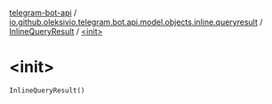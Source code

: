 [telegram-bot-api](../../index.md) / [io.github.oleksivio.telegram.bot.api.model.objects.inline.queryresult](../index.md) / [InlineQueryResult](index.md) / [&lt;init&gt;](./-init-.md)

# &lt;init&gt;

`InlineQueryResult()`
